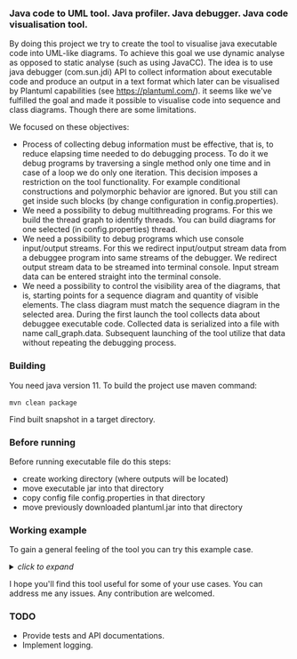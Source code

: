 
### Java code to UML tool. Java profiler. Java debugger. Java code visualisation tool.

By doing this project we try to create the tool to visualise java executable code into UML-like diagrams. To achieve this goal we use dynamic analyse as opposed to static analyse (such as using JavaCC). The idea is to use java debugger (com.sun.jdi) API to collect information about executable code and produce an output in a text format which later can be visualised by Plantuml capabilities (see https://plantuml.com/). it seems like we've fulfilled the goal and made it possible to visualise code into sequence and class diagrams. Though there are some limitations.

We focused on these objectives:
- Process of collecting debug information must be effective, that is, to reduce elapsing time needed to do debugging process. To do it we debug programs by traversing a single method only one time and in case of a loop we do only one iteration. This decision imposes a restriction on the tool functionality. For example conditional constructions and polymorphic behavior are ignored. But you still can get inside such blocks (by change configuration in config.properties). 
- We need a possibility to debug multithreading programs. For this we build the thread graph to identify threads. You can build diagrams for one selected (in config.properties) thread.
- We need a possibility to debug programs which use console input/output streams. For this we redirect input/output stream data from a debuggee program into same streams of the debugger. We redirect output stream data to be streamed into terminal console. Input stream data can be entered straight into the terminal console.
- We need a possibility to control the visibility area of the diagrams, that is, starting points for a sequence diagram and quantity of visible elements. The class diagram must match the sequence diagram in the selected area. During the first launch the tool collects data about debuggee executable code. Collected data is serialized into a file with name call_graph.data. Subsequent launching of the tool utilize that data without repeating the debugging process.


### Building

You need java version 11. To build the project use maven command:
```code
mvn clean package
```
Find built snapshot in a target directory.


### Before running

Before running executable file do this steps:
- create working directory (where outputs will be located)
- move executable jar into that directory
- copy config file config.properties in that directory
- move previously downloaded plantuml.jar into that directory


### Working example

To gain a general feeling of the tool you can try this example case.

<details>
  <summary><i>click to expand</i></summary>

In this example we try to explain base features. For simplicity, we'll be using junit example. For prerequisites, you need to look at https://github.com/junit-team/junit4/wiki/Getting-started

Do this steps:

- Do [before running](#before-running) steps.

- Edit config.properties and set parameters:
```code
startup.from.class=CalculatorTest
startup.from.method=void evaluatesExpression()
```
Edit <i>argument.options</i> parameter, so it points to a right classpath where junit libraries and example code are located.

- Move into working directory and use terminal to run commands:
```code
java -jar uml-0.0.1-SNAPSHOT-jar-with-dependencies.jar
```

- Output files class.txt and sequence.txt represents uml diagrams in plantuml text format. You can convert it to svg format using commands:
```code
java -jar plantuml.jar sequence.txt -tsvg
java -jar plantuml.jar class.txt -tsvg
```

- To acquire diagrams in convenient png format you need to use inkscape tool (installing separately) that can convert svg to png. Run commands:
```code
inkscape -z -e sequence.png -w 3518 -h 3294 -b '#ffffff' sequence.svg
inkscape -z -e class.png -w 2408 -h 1126 -b '#ffffff' class.svg
```
||
|----|
| :point_up: <i>There are tips for using inkscape. To change output image scale use option -w to set required width and -h to set required height. Original scale you can find in inkscape output text (look for text like </i>Area 0:0:2408:1126 exported to <i>).</i> |

<details>
  <summary>resulting diagrams (<i>click to expand</i>)</summary>
 
  ![alt text](https://github.com/enegade/uml/blob/main/docs/imgs/readme/sequence_1.png?raw=true)
  ![alt text](https://github.com/enegade/uml/blob/main/docs/imgs/readme/class_1.png?raw=true)
</details>

You can see thread map of running code. For that run
```code
java -jar plantuml.jar threads.txt -tsvg
inkscape -z -e threads.png -w 729 -h 94 -b '#ffffff' threads.svg
```
<details>
  <summary>resulting thread graph (<i>click to expand</i>)</summary>
  
  ![alt text](https://github.com/enegade/uml/blob/main/docs/imgs/readme/threads.png?raw=true)
</details>

Diagrams can be built for code running in a selected thread. By default, the main thread is selected. It is possible to select other thread by editing thread_creating_order parameter in config.properties.

Output file call_graph.data contains serialized call graph of the running code. In the first run the tool generates this file. In the subsequent runs the tool checks for the presence of this file and if so does not run debuggee program again. This file contains information that is collected during debugger process and used to build diagrams. Area visible on diagrams is limited by a configuration, so you can change displayed scope by editing *_types.json file.

To have ability to change visible area on the diagrams we use selectors that represented in json format. Using the selectors you can specify a type or a method. *_types.json contains a list of all types, information about which was collected during debugging process. The diagrams are built in specified way. The sequence diagram is built first. Then types and relations displayed on the sequence diagram are reflected on the class diagram. You can apply filters to types and methods. Existed filters are: **starting**, **trimming**, **hidden**, **suppressed**, **skipped**. If you apply a filter to a type it means that the filter is applied to all methods defined by the type.
- **starting** - specify methods the sequence diagram is started from.
- **trimming** - specify methods the sequence diagram is stopped on. These methods are rendered on the diagram in a red color. By default, the rendering depth is 5. You can change this behavior by editing config.properties.
- **suppressed** - specify methods the sequence diagram is stopped on. These methods are rendered like simple operation. By default, all methods defined in String type are **suppressed**. If within visible part of the sequence diagram an object is created and this object has not calls from or to, then **suppressed** filter is applied to constructor of this object. The types which is pointed by this filter are not rendered on the class diagram. By default, Object type is not rendered on the class diagram.
- **hidden** - specify methods which are not rendered on the diagrams.
- **skipped** - specify methods which are not rendered on the diagrams. But transitive methods which are called inside will be rendered.

For example, you can edit the diagram from the previous steps:
- Find a type selector named <i>java.lang.ClassLoader</i>.
- Find a method named <i>java.lang.Class loadClass(java.lang.String)</i>.
- Change the **hidden** parameter of this method to <i>true</i>.
- Do the steps to obtain diagrams:
```code
java -jar uml-0.0.1-SNAPSHOT-jar-with-dependencies.jar
java -jar plantuml.jar sequence.txt -tsvg
java -jar plantuml.jar class.txt -tsvg
inkscape -z -e sequence.png -w 1809 -h 1321 -b '#ffffff' sequence.svg
inkscape -z -e class.png -w 759 -h 801 -b '#ffffff' class.svg
```


<details>
  <summary>resulting diagrams (<i>click to expand</i>)</summary>
  
  ![alt text](https://github.com/enegade/uml/blob/main/docs/imgs/readme/sequence_2.png?raw=true)
  ![alt text](https://github.com/enegade/uml/blob/main/docs/imgs/readme/class_2.png?raw=true)
</details>

Besides **loop** constructions you can use **alt** constructions:
- Find a type selector named <i>java.lang.Integer</i>.
- Find a method named <i>int parseInt(java.lang.String, int)</i>.
- Add condition selector to the <i>conditions</i>:
```code
          {
            "conditionType": "ALT",
            "title": "if (len > 0) {",
            "startLine": 632,
            "endLine": 660,
            "components": []
          }
```
- Do the steps to obtain diagrams.

<details>
  <summary>resulting diagrams (<i>click to expand</i>)</summary>
  
  ![alt text](https://github.com/enegade/uml/blob/main/docs/imgs/readme/sequence_3.png?raw=true)
</details>

You can hide several method calls from a particular method by using the **hiding** construction. Place it into <i>hidingConditions</i> selector:
- Find a type selector named <i>CalculatorTest</i>.
- Find a method named <i>void evaluatesExpression()</i>.
- Add **hiding** selector to the <i>hidingConditions</i>:
```code
          {
            "conditionType": "HIDING",
            "title": "",
            "startLine": 7,
            "endLine": 7,
            "components": []
          }
```
- Do the steps to obtain diagrams.

<details>
  <summary>resulting diagrams (<i>click to expand</i>)</summary>
  
  ![alt text](https://github.com/enegade/uml/blob/main/docs/imgs/readme/sequence_4.png?raw=true)
</details>

</details>


I hope you'll find this tool useful for some of your use cases. You can address me any issues. Any contribution are welcomed.

### TODO

- Provide tests and API documentations.
- Implement logging.
